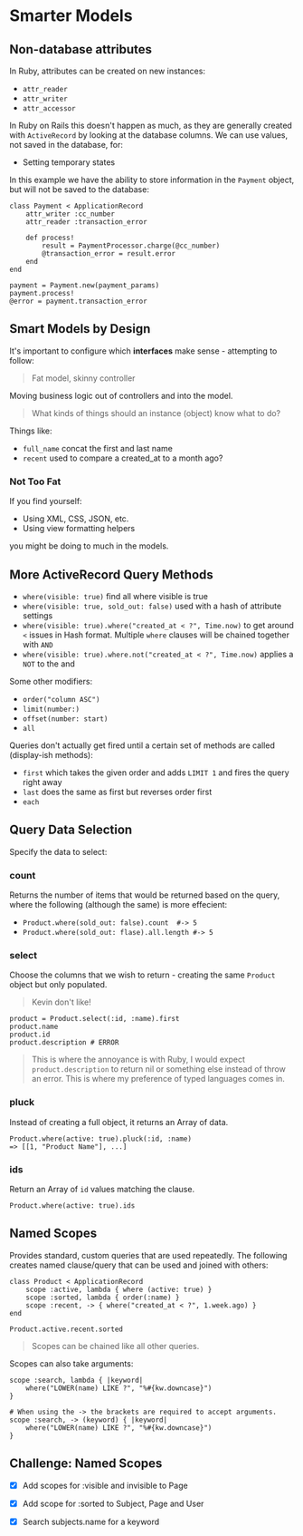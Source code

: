# Smarter Models

## Non-database attributes

In Ruby, attributes can be created on new instances:

- `attr_reader`
- `attr_writer`
- `attr_accessor`

In Ruby on Rails this doesn't happen as much, as they are generally created with `ActiveRecord` by looking at the database columns.  We can use values, not saved in the database, for:

- Setting temporary states

In this example we have the ability to store information in the `Payment` object, but will not be saved to the database:

```
class Payment < ApplicationRecord
    attr_writer :cc_number
    attr_reader :transaction_error

    def process!
        result = PaymentProcessor.charge(@cc_number)
        @transaction_error = result.error
    end
end

payment = Payment.new(payment_params)
payment.process!
@error = payment.transaction_error
```

## Smart Models by Design

It's important to configure which **interfaces** make sense - attempting to follow:

> Fat model, skinny controller

Moving business logic out of controllers and into the model.

> What kinds of things should an instance (object) know what to do?  

Things like:

- `full_name` concat the first and last name
- `recent` used to compare a created_at to a month ago?

### Not Too Fat

If you find yourself:

- Using XML, CSS, JSON, etc.
- Using view formatting helpers

you might be doing to much in the models.

## More ActiveRecord Query Methods

- `where(visible: true)` find all where visible is true
- `where(visible: true, sold_out: false)` used with a hash of attribute settings
- `where(visible: true).where("created_at < ?", Time.now)` to get around `<` issues in Hash format.  Multiple `where` clauses will be chained together with `AND`
- `where(visible: true).where.not("created_at < ?", Time.now)` applies a `NOT` to the and

Some other modifiers:

- `order("column ASC")`
- `limit(number:)`
- `offset(number: start)` 
- `all` 

Queries don't actually get fired until a certain set of methods are called (display-ish methods):

- `first` which takes the given order and adds `LIMIT 1` and fires the query right away
- `last` does the same as first but reverses order first
- `each`

## Query Data Selection

Specify the data to select:

### count

Returns the number of items that would be returned based on the query, where the following (although the same) is more effecient:

- `Product.where(sold_out: false).count  #-> 5`
- `Product.where(sold_out: flase).all.length #-> 5`

### select

Choose the columns that we wish to return - creating the same `Product` object but only populated.

> Kevin don't like!

```
product = Product.select(:id, :name).first
product.name 
product.id
product.description # ERROR
```

> This is where the annoyance is with Ruby, I would expect `product.description` to return nil or something else instead of throw an error.  This is where my preference of typed languages comes in.

### pluck

Instead of creating a full object, it returns an Array of data.

```
Product.where(active: true).pluck(:id, :name)
=> [[1, "Product Name"], ...]
```

### ids

Return an Array of `id` values matching the clause.

```
Product.where(active: true).ids
```

## Named Scopes

Provides standard, custom queries that are used repeatedly.  The following creates named clause/query that can be used and joined with others:

```
class Product < ApplicationRecord
    scope :active, lambda { where (active: true) }
    scope :sorted, lambda { order(:name) } 
    scope :recent, -> { where("created_at < ?", 1.week.ago) }
end 

Product.active.recent.sorted
```

> Scopes can be chained like all other queries.

Scopes can also take arguments:

```
scope :search, lambda { |keyword|
    where("LOWER(name) LIKE ?", "%#{kw.downcase}")
}

# When using the -> the brackets are required to accept arguments.
scope :search, -> (keyword) { |keyword| 
    where("LOWER(name) LIKE ?", "%#{kw.downcase}")
}
```

## Challenge: Named Scopes

- [x] Add scopes for :visible and invisible to Page
- [x] Add scope for :sorted to Subject, Page and User
- [x] Search subjects.name for a keyword

